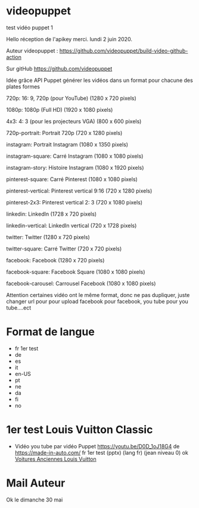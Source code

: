 # videopuppet
test vidéo puppet 1

Hello réception de l'apikey merci. lundi 2 juin 2020.

Auteur videopuppet : https://github.com/videopuppet/build-video-github-action

Sur gitHub https://github.com/videopuppet

Idée grâce API Puppet générer les vidéos dans un format pour chacune des plates formes

720p: 16: 9, 720p (pour YouTube) (1280 x 720 pixels)

1080p: 1080p (Full HD) (1920 x 1080 pixels)

4x3: 4: 3 (pour les projecteurs VGA) (800 x 600 pixels)

720p-portrait: Portrait 720p (720 x 1280 pixels)

instagram: Portrait Instagram (1080 x 1350 pixels)

instagram-square: Carré Instagram (1080 x 1080 pixels)

instagram-story: Histoire Instagram (1080 x 1920 pixels)

pinterest-square: Carré Pinterest (1080 x 1080 pixels)

pinterest-vertical: Pinterest vertical 9:16 (720 x 1280 pixels)

pinterest-2x3: Pinterest vertical 2: 3 (720 x 1080 pixels)

linkedin: LinkedIn (1728 x 720 pixels)

linkedin-vertical: LinkedIn vertical (720 x 1728 pixels)

twitter: Twitter (1280 x 720 pixels)

twitter-square: Carré Twitter (720 x 720 pixels)

facebook: Facebook (1280 x 720 pixels)

facebook-square: Facebook Square (1080 x 1080 pixels)

facebook-carousel: Carrousel Facebook (1080 x 1080 pixels)

Attention certaines vidéo ont le même format, donc ne pas dupliquer, juste changer url pour pour upload facebook pour facebook, you tube pour you tube....ect

# Format de langue
* fr 1er test
* de
* es
* it
* en-US
* pt
* ne
* da
* fi
* no

# 1er test Louis Vuitton Classic
- Vidéo you tube par vidéo Puppet https://youtu.be/D0D_1oJ18G4 de https://made-in-auto.com/
fr 1er test (pptx) (lang fr) (jean niveau 0) ok
[Voitures Anciennes Louis Vuitton](https://youtu.be/D0D_1oJ18G4 "Voitures anciennes")

# Mail Auteur
Ok le dimanche 30 mai

